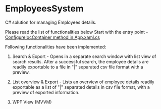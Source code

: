 # EmployeesSystem
C# solution for managing Employees details.

Please read the list of functionalities below
Start with the entry point - [ConfigureIocContainer method in App.xaml.cs](EmployeeManager/App.xaml.cs)


Following functionalities have been implemented:
  1.  Search & Export - Opens in a separate search window with list view of search results.
        After a successful search, the employee details are readily exportable to a file in "|" separated csv file format with a preview.
        
  2.  List overview & Export - Lists an overview of employee details readily exportable as a list of "|" separated details in csv file format, with a preview of exported information.
        
  3.  WPF View (MVVM)

